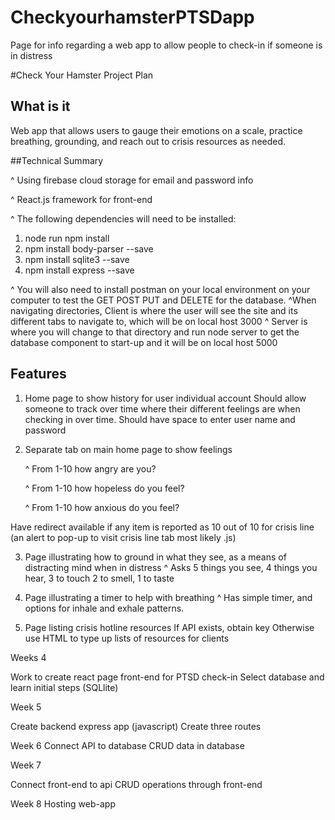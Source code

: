 # CheckyourhamsterPTSDapp
Page for info regarding a web app to allow people to check-in if someone is in distress


#Check Your Hamster Project Plan

## What is it

Web app that allows users to gauge their emotions on a scale, practice breathing,
grounding, and reach out to crisis resources as needed. 

##Technical Summary 

^ Using firebase cloud storage for email and password info

^ React.js framework for front-end

^ The following dependencies will need to be installed:
1. node run npm install
2. npm install body-parser --save
3. npm install sqlite3 --save
4. npm install express --save

^ You will also need to install postman on your local environment on your computer to test the GET POST PUT and DELETE for the database. 
^When navigating directories, Client is where the user will see the site and its different tabs to navigate to, which will be on local host 3000
^ Server is where you will change to that directory and run node server to get the database component to start-up and it will be on local host 5000

## Features

1. Home page to show history for user individual account
	Should allow someone to track over time where their different
	feelings are when checking in over time. 
	 Should have space to enter user name and password

2. Separate tab on main home page to show feelings

	^ From 1-10 how angry are you?
	
	^ From 1-10 how hopeless do you feel?
	
	^ From 1-10 how anxious do you feel?
	
Have redirect available if any item is reported as 10 out of 10 for crisis line 
(an alert to pop-up to visit crisis line tab most likely .js)


3. Page illustrating how to ground in what they see, as a means of distracting mind when in
distress 
	^ Asks 5 things you see, 4 things you hear, 3 to touch 2 to smell, 1 to taste
	
4. Page illustrating a timer to help with breathing
	^ Has simple timer, and options for inhale and exhale patterns. 
	
5. Page listing crisis hotline resources
	If API exists, obtain key
	Otherwise use HTML to type up lists of resources for clients
	

Weeks 4

Work to create react page front-end for PTSD check-in
Select database and learn initial steps (SQLlite)


Week 5 

Create backend express app (javascript)
Create three routes

Week 6
Connect API to database
CRUD data in database

Week 7 

Connect front-end to api
CRUD operations through front-end

Week 8 
Hosting web-app 